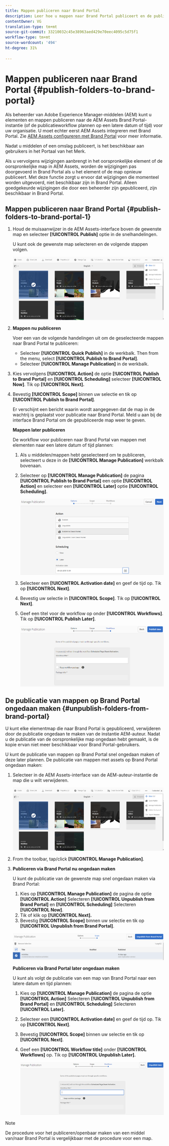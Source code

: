 ```yaml
---
title: Mappen publiceren naar Brand Portal
description: Leer hoe u mappen naar Brand Portal publiceert en de publicatie ervan ongedaan maakt.
contentOwner: VG
translation-type: tm+mt
source-git-commit: 33210032c45e38963aed429e70eec4095c5d75f1
workflow-type: tm+mt
source-wordcount: '494'
ht-degree: 31%

---
```



# Mappen publiceren naar Brand Portal {#publish-folders-to-brand-portal}

Als beheerder van Adobe Experience Manager-middelen (AEM) kunt u elementen en mappen publiceren naar de AEM Assets Brand Portal-instantie (of de publicatieworkflow plannen op een latere datum of tijd) voor uw organisatie. U moet echter eerst AEM Assets integreren met Brand Portal. Zie [AEM Assets configureren met Brand Portal](configure-aem-assets-with-brand-portal.md) voor meer informatie.

Nadat u middelen of een omslag publiceert, is het beschikbaar aan gebruikers in het Portaal van het Merk.

Als u vervolgens wijzigingen aanbrengt in het oorspronkelijke element of de oorspronkelijke map in AEM Assets, worden de wijzigingen pas doorgevoerd in Brand Portal als u het element of de map opnieuw publiceert. Met deze functie zorgt u ervoor dat wijzigingen die momenteel worden uitgevoerd, niet beschikbaar zijn in Brand Portal. Alleen goedgekeurde wijzigingen die door een beheerder zijn gepubliceerd, zijn beschikbaar in Brand Portal.

## Mappen publiceren naar Brand Portal {#publish-folders-to-brand-portal-1}

1. Houd de muisaanwijzer in de AEM Assets-interface boven de gewenste map en selecteer **[!UICONTROL Publish]** optie in de snelhandelingen.

   U kunt ook de gewenste map selecteren en de volgende stappen volgen.

   ![publish2bp](assets/publish2bp.png)

2. **Mappen nu publiceren**

   Voer een van de volgende handelingen uit om de geselecteerde mappen naar Brand Portal te publiceren:

   * Selecteer **[!UICONTROL Quick Publish]** in de werkbalk. Then from the menu, select **[!UICONTROL Publish to Brand Portal]**.
   * Selecteer **[!UICONTROL Manage Publication]** in de werkbalk.

3. Kies vervolgens **[!UICONTROL Action]** de optie **[!UICONTROL Publish to Brand Portal]** en **[!UICONTROL Scheduling]** selecteer **[!UICONTROL Now]**. Tik op **[!UICONTROL Next].**
4. Bevestig **[!UICONTROL Scope]** binnen uw selectie en tik op **[!UICONTROL Publish to Brand Portal]**.

   Er verschijnt een bericht waarin wordt aangegeven dat de map in de wachtrij is geplaatst voor publicatie naar Brand Portal. Meld u aan bij de interface Brand Portal om de gepubliceerde map weer te geven.

   **Mappen later publiceren**

   De workflow voor publiceren naar Brand Portal van mappen met elementen naar een latere datum of tijd plannen:

   1. Als u middelen/mappen hebt geselecteerd om te publiceren, selecteert u deze in de **[!UICONTROL Manage Publication]** werkbalk bovenaan.
   2. Selecteer op **[!UICONTROL Manage Publication]** de pagina **[!UICONTROL Publish to Brand Portal]** een optie **[!UICONTROL Action]** en selecteer een **[!UICONTROL Later]** optie **[!UICONTROL Scheduling]**.

      ![publishlaterbp](assets/publishlaterbp.png)

   3. Selecteer een **[!UICONTROL Activation date]** en geef de tijd op. Tik op **[!UICONTROL Next]**.
   4. Bevestig uw selectie in **[!UICONTROL Scope]**. Tik op **[!UICONTROL Next]**.
   5. Geef een titel voor de workflow op onder **[!UICONTROL Workflows]**. Tik op **[!UICONTROL Publish Later]**.

      ![manageschedulepub](assets/manageschedulepub.png)

## De publicatie van mappen op Brand Portal ongedaan maken {#unpublish-folders-from-brand-portal}

U kunt elke elementmap die naar Brand Portal is gepubliceerd, verwijderen door de publicatie ongedaan te maken van de instantie AEM-auteur. Nadat u de publicatie van de oorspronkelijke map ongedaan hebt gemaakt, is de kopie ervan niet meer beschikbaar voor Brand Portal-gebruikers.

U kunt de publicatie van mappen op Brand Portal snel ongedaan maken of deze later plannen. De publicatie van mappen met assets op Brand Portal ongedaan maken:

1. Selecteer in de AEM Assets-interface van de AEM-auteur-instantie de map die u wilt verwijderen.

   ![publish2bp-1](assets/publish2bp-1.png)

2. From the toolbar, tap/click **[!UICONTROL Manage Publication]**.

3. **Publiceren via Brand Portal nu ongedaan maken**

   U kunt de publicatie van de gewenste map snel ongedaan maken via Brand Portal:

   1. Kies op **[!UICONTROL Manage Publication]** de pagina de optie **[!UICONTROL Action]** Selecteren **[!UICONTROL Unpublish from Brand Portal]** en **[!UICONTROL Scheduling]** Selecteren **[!UICONTROL Now]**.
   2. Tik of klik op **[!UICONTROL Next].**
   3. Bevestig **[!UICONTROL Scope]** binnen uw selectie en tik op **[!UICONTROL Unpublish from Brand Portal]**.

   ![confirm-unpublish](assets/confirm-unpublish.png)

   **Publiceren via Brand Portal later ongedaan maken**

   U kunt als volgt de publicatie van een map van Brand Portal naar een latere datum en tijd plannen:

   1. Kies op **[!UICONTROL Manage Publication]** de pagina de optie **[!UICONTROL Action]** Selecteren **[!UICONTROL Unpublish from Brand Portal]** en **[!UICONTROL Scheduling]** Selecteren **[!UICONTROL Later].**
   2. Selecteer een **[!UICONTROL Activation date]** en geef de tijd op. Tik op **[!UICONTROL Next]**.
   3. Bevestig **[!UICONTROL Scope]** binnen uw selectie en tik op **[!UICONTROL Next]**.
   4. Geef een **[!UICONTROL Workflow title]** onder **[!UICONTROL Workflows]** op. Tik op **[!UICONTROL Unpublish Later].**

      ![unpublishworkflows](assets/unpublishworkflows.png)


>[!NOTE]
>
>De procedure voor het publiceren/openbaar maken van een middel van/naar Brand Portal is vergelijkbaar met de procedure voor een map.
